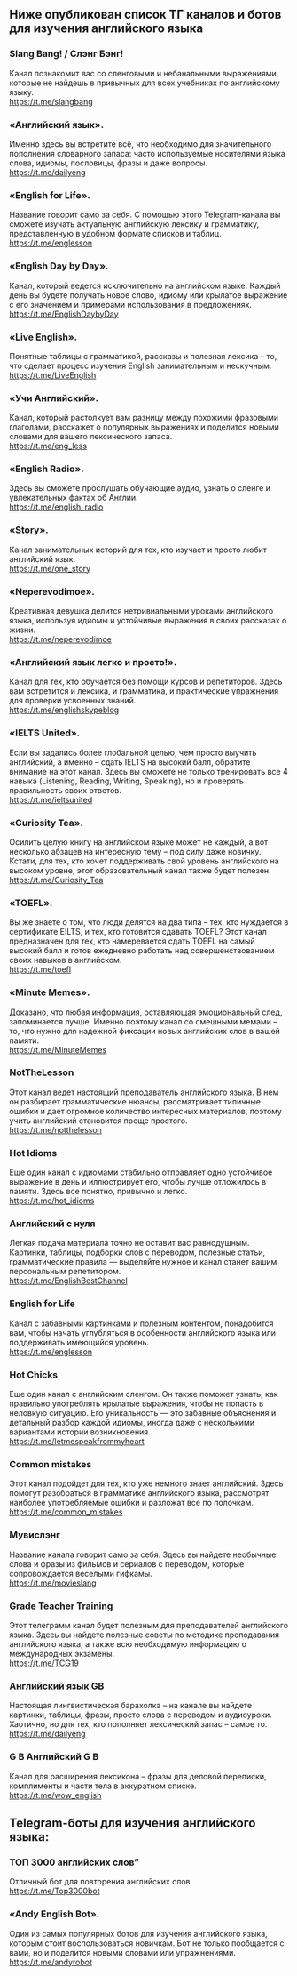 ## Ниже опубликован список ТГ каналов и ботов для изучения английского языка

### Slang Bang! / Слэнг Бэнг!

Канал познакомит вас со сленговыми и небанальными выражениями, которые не найдешь в привычных для всех учебниках по английскому языку.<br>
https://t.me/slangbang

### «Английский язык».
Именно здесь вы встретите всё, что необходимо для значительного пополнения словарного запаса: часто используемые носителями языка слова, идиомы, пословицы, фразы и даже вопросы.<br>
https://t.me/dailyeng

### «English for Life».
Название говорит само за себя. С помощью этого Telegram-канала вы сможете изучать актуальную английскую лексику и грамматику, представленную в удобном формате списков и таблиц.<br>
https://t.me/englesson

### «English Day by Day».
Канал, который ведется исключительно на английском языке. Каждый день вы будете получать новое слово, идиому или крылатое выражение с его значением и примерами использования в предложениях.<br>
https://t.me/EnglishDaybyDay

### «Live English».
Понятные таблицы с грамматикой, рассказы и полезная лексика – то, что сделает процесс изучения English занимательным и нескучным.<br>
https://t.me/LiveEnglish

### «Учи Английский».
Канал, который растолкует вам разницу между похожими фразовыми глаголами, расскажет о популярных выражениях и поделится новыми словами для вашего лексического запаса.<br>
https://t.me/eng_less

### «English Radio».
Здесь вы сможете прослушать обучающие аудио, узнать о сленге и увлекательных фактах об Англии.<br>
https://t.me/english_radio

### «Story».
Канал занимательных историй для тех, кто изучает и просто любит английский язык.<br>
https://t.me/one_story

### «Neperevodimoe».
Креативная девушка делится нетривиальными уроками английского языка, используя идиомы и устойчивые выражения в своих рассказах о жизни.<br>
https://t.me/neperevodimoe

### «Английский язык легко и просто!».
Канал для тех, кто обучается без помощи курсов и репетиторов. Здесь вам встретится и лексика, и грамматика, и практические упражнения для проверки усвоенных знаний.<br>
https://t.me/englishskypeblog

### «IELTS United».
Если вы задались более глобальной целью, чем просто выучить английский, а именно – сдать IELTS на высокий балл, обратите внимание на этот канал. Здесь вы сможете не только тренировать все 4 навыка (Listening, Reading, Writing, Speaking), но и проверять правильность своих ответов.<br>
https://t.me/ieltsunited

### «Curiosity Tea».
Осилить целую книгу на английском языке может не каждый, а вот несколько абзацев на интересную тему – под силу даже новичку. Кстати, для тех, кто хочет поддерживать свой уровень английского на высоком уровне, этот образовательный канал также будет полезен.<br>
https://t.me/Curiosity_Tea

### «TOEFL».
Вы же знаете о том, что люди делятся на два типа – тех, кто нуждается в сертификате EILTS, и тех, кто готовится сдавать TOEFL? Этот канал предназначен для тех, кто намеревается сдать TOEFL на самый высокий балл и готов ежедневно работать над совершенствованием своих навыков в английском.<br>
https://t.me/toefl

### «Minute Memes».
Доказано, что любая информация, оставляющая эмоциональный след, запоминается лучше. Именно поэтому канал со смешными мемами – то, что нужно для надежной фиксации новых английских слов в вашей памяти.<br>
https://t.me/MinuteMemes

### NotTheLesson
Этот канал ведет настоящий преподаватель английского языка. В нем он разбирает грамматические нюансы, рассматривает типичные ошибки и дает огромное количество интересных материалов, поэтому учить английский становится проще простого.<br>
https://t.me/notthelesson

### Hot Idioms
Еще один канал с идиомами стабильно отправляет одно устойчивое выражение в день и иллюстрирует его, чтобы лучше отложилось в памяти. Здесь все понятно, привычно и легко.<br>
https://t.me/hot_idioms

### Английский с нуля
Легкая подача материала точно не оставит вас равнодушным. Картинки, таблицы, подборки слов с переводом, полезные статьи, грамматические правила — выделяйте нужное и канал станет вашим персональным репетитором.<br>
https://t.me/EnglishBestChannel

### English for Life
Канал с забавными картинками и полезным контентом, понадобится вам, чтобы начать углубляться в особенности английского языка или поддерживать имеющийся уровень.<br>
https://t.me/englesson

### Hot Chicks
Еще один канал с английским сленгом. Он также поможет узнать, как правильно употреблять крылатые выражения, чтобы не попасть в неловкую ситуацию. Его уникальность — это забавные объяснения и детальный разбор каждой идиомы, иногда даже с несколькими вариантами истории возникновения.<br>
https://t.me/letmespeakfrommyheart

### Common mistakes
Этот канал подойдет для тех, кто уже немного знает английский. Здесь помогут разобраться в грамматике английского языка, рассмотрят наиболее употребляемые ошибки и разложат все по полочкам.<br>
https://t.me/common_mistakes

### Мувислэнг
Название канала говорит само за себя. Здесь вы найдете необычные слова и фразы из фильмов и сериалов с переводом, которые сопровождается веселыми гифкамы.<br>
https://t.me/movieslang

### Grade Teacher Training
Этот телеграмм канал будет полезным для преподавателей английского языка. Здесь вы найдете полезные советы по методике преподавания английского языка, а также всю необходимую информацию о международных экзамены.<br>
https://t.me/TCG19

### Английский язык GB
Настоящая лингвистическая барахолка – на канале вы найдете картинки, таблицы, фразы, просто слова с переводом и аудиоуроки. Хаотично, но для тех, кто пополняет лексический запас – самое то.<br>
https://t.me/dailyeng

### G B Английский G B
Канал для расширения лексикона – фразы для деловой переписки, комплименты и части тела в аккуратном списке.<br>
https://t.me/wow_english

## Telegram-боты для изучения английского языка:

### ТОП 3000 английских слов”
Отличный бот для повторения английских слов.<br>
https://t.me/Top3000bot

### «Andy English Bot».
Один из самых популярных ботов для изучения английского языка, которым стоит воспользоваться новичкам. Бот не только пообщается с вами, но и поделится новыми словами или упражнениями.<br>
https://t.me/andyrobot